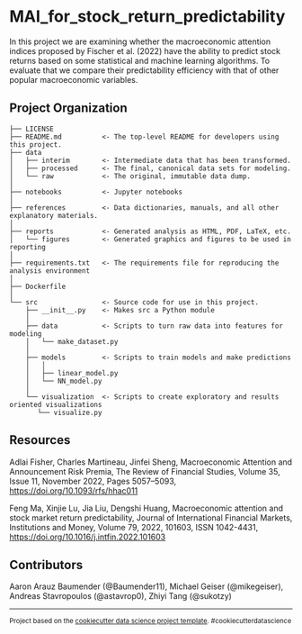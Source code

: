 MAI_for_stock_return_predictability
==============================

In this project we are examining whether the macroeconomic attention indices proposed by Fischer et al. (2022) have the ability to predict stock returns based on some statistical and machine learning algorithms. To evaluate that we compare their predictability efficiency with that of other popular macroeconomic variables.

Project Organization
------------

    ├── LICENSE
    ├── README.md          <- The top-level README for developers using this project.
    ├── data
    │   ├── interim        <- Intermediate data that has been transformed.
    │   ├── processed      <- The final, canonical data sets for modeling.
    │   └── raw            <- The original, immutable data dump.
    │
    ├── notebooks          <- Jupyter notebooks
    │
    ├── references         <- Data dictionaries, manuals, and all other explanatory materials.
    │
    ├── reports            <- Generated analysis as HTML, PDF, LaTeX, etc.
    │   └── figures        <- Generated graphics and figures to be used in reporting
    │
    ├── requirements.txt   <- The requirements file for reproducing the analysis environment
    │
    ├── Dockerfile
    │
    └── src                <- Source code for use in this project.
        ├── __init__.py    <- Makes src a Python module
        │
        ├── data           <- Scripts to turn raw data into features for modeling
        │   └── make_dataset.py
        │
        ├── models         <- Scripts to train models and make predictions
        │   │                 
        │   ├── linear_model.py
        │   └── NN_model.py
        │
        └── visualization  <- Scripts to create exploratory and results oriented visualizations
           └── visualize.py
    
  
Resources
------------

Adlai Fisher, Charles Martineau, Jinfei Sheng, Macroeconomic Attention and Announcement Risk Premia, The Review of Financial Studies, Volume 35, Issue 11, November 2022, Pages 5057–5093, https://doi.org/10.1093/rfs/hhac011

Feng Ma, Xinjie Lu, Jia Liu, Dengshi Huang,
Macroeconomic attention and stock market return predictability,
Journal of International Financial Markets, Institutions and Money, Volume 79, 2022, 101603, ISSN 1042-4431, https://doi.org/10.1016/j.intfin.2022.101603

Contributors
------------

Aaron Arauz Baumender (@Baumender11), Michael Geiser (@mikegeiser), Andreas Stavropoulos (@astavrop0), Zhiyi Tang (@sukotzy)

--------

<p><small>Project based on the <a target="_blank" href="https://drivendata.github.io/cookiecutter-data-science/">cookiecutter data science project template</a>. #cookiecutterdatascience</small></p>
